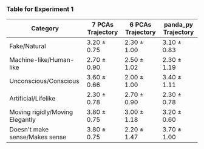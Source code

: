 ### Table for Experiment 1
| **Category**            | **7 PCAs Trajectory** | **6 PCAs Trajectory** | **panda_py Trajectory** |
|--------------------------| ----------------------------- | ----------------------------- | ----------------------------- |
| Fake/Natural | 3.20 &pm; 0.75 | 2.30 &pm; 1.00 | 3.10 &pm; 0.83 |
| Machine-like/Human-like | 2.70 &pm; 0.90 | 2.50 &pm; 1.02 | 2.30 &pm; 1.19 |
| Unconscious/Conscious | 3.60 &pm; 0.66 | 2.00 &pm; 1.00 | 3.40 &pm; 1.11 |
| Artificial/Lifelike | 2.30 &pm; 0.78 | 2.70 &pm; 0.90 | 2.30 &pm; 0.78 |
| Moving rigidly/Moving Elegantly | 3.80 &pm; 0.75 | 3.00 &pm; 1.18 | 3.20 &pm; 0.60 |
| Doesn't make sense/Makes sense | 3.80 &pm; 0.75 | 2.20 &pm; 1.47 | 3.70 &pm; 1.00 |